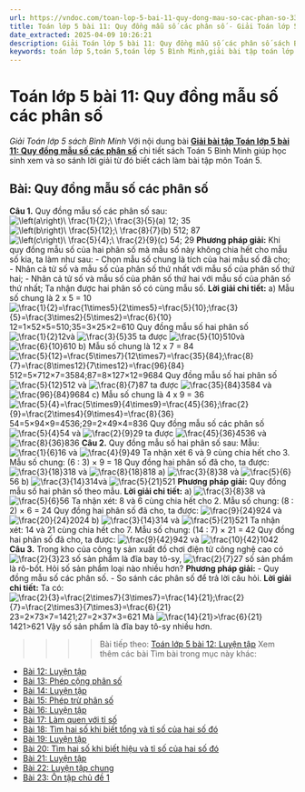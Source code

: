 ```yaml
---
url: https://vndoc.com/toan-lop-5-bai-11-quy-dong-mau-so-cac-phan-so-337481
title: Toán lớp 5 bài 11: Quy đồng mẫu số các phân số - Giải Toán lớp 5 sách Bình Minh - VnDoc.com
date_extracted: 2025-04-09 10:26:21
description: Giải Toán lớp 5 bài 11: Quy đồng mẫu số các phân số sách Bình Minh có hướng dẫn giải chi tiết các câu hỏi trong SGK Toán lớp 5 Bình Minh.
keywords: toán lớp 5,toán 5,toán lớp 5 Bình Minh,giải bài tập toán lớp 5 Bình Minh,giải toán lớp 5 Bình Minh,toán lớp 5 sách Bình Minh,toán 5 Bình Minh,giải sách toán lớp 5 Bình Minh,Toán lớp 5 Bài 11 Quy đồng mẫu số các phân số,giải toán 5 bài 11
---
```


# Toán lớp 5 bài 11: Quy đồng mẫu số các phân số
 _Giải Toán lớp 5 sách Bình Minh_
Với nội dung bài [**Giải bài tập Toán lớp 5 bài 11: Quy đồng mẫu số các phân số**](<https://vndoc.com/toan-lop-5-bai-11-quy-dong-mau-so-cac-phan-so-337481>) chi tiết sách Toán 5 Bình Minh giúp học sinh xem và so sánh lời giải từ đó biết cách làm bài tập môn Toán 5.
## Bài: Quy đồng mẫu số các phân số
**Câu 1.** Quy đồng mẫu số các phân số sau:
![\\left\(a\\right\)\\ \\frac{1}{2};\\ \\frac{3}{5}](https://i.vdoc.vn/data/image/blank.png)\(a\) 12; 35
![\\left\(b\\right\)\\ \\frac{5}{12};\\ \\frac{8}{7}](https://i.vdoc.vn/data/image/blank.png)\(b\) 512; 87
![\\left\(c\\right\)\\ \\frac{5}{4};\\ \\frac{2}{9}](https://i.vdoc.vn/data/image/blank.png)\(c\) 54; 29
**Phương pháp giải:**
Khi quy đồng mẫu số của hai phân số mà mẫu số này không chia hết cho mẫu số kia, ta làm như sau:
\- Chọn mẫu số chung là tích của hai mẫu số đã cho;
\- Nhân cả tử số và mẫu số của phân số thứ nhất với mẫu số của phân số thứ hai;
\- Nhân cả tử số và mẫu số của phân số thứ hai với mẫu số của phân số thứ nhất;
Ta nhận được hai phân số có cùng mẫu số.
**Lời giải chi tiết:**
a\) Mẫu số chung là 2 x 5 = 10
![\\frac{1}{2}=\\frac{1\\times5}{2\\times5}=\\frac{5}{10};\\frac{3}{5}=\\frac{3\\times2}{5\\times2}=\\frac{6}{10}](https://i.vdoc.vn/data/image/blank.png)12=1×52×5=510;35=3×25×2=610
Quy đồng mẫu số hai phân số ![\\frac{1}{2}](https://i.vdoc.vn/data/image/blank.png)12và ![\\frac{3}{5}](https://i.vdoc.vn/data/image/blank.png)35 ta được ![\\frac{5}{10}](https://i.vdoc.vn/data/image/blank.png)510và ![\\frac{6}{10}](https://i.vdoc.vn/data/image/blank.png)610
b\) Mẫu số chung là 12 x 7 = 84
![\\frac{5}{12}=\\frac{5\\times7}{12\\times7}=\\frac{35}{84};\\frac{8}{7}=\\frac{8\\times12}{7\\times12}=\\frac{96}{84}](https://i.vdoc.vn/data/image/blank.png)512=5×712×7=3584;87=8×127×12=9684
Quy đồng mẫu số hai phân số ![\\frac{5}{12}](https://i.vdoc.vn/data/image/blank.png)512 và ![\\frac{8}{7}](https://i.vdoc.vn/data/image/blank.png)87 ta được ![\\frac{35}{84}](https://i.vdoc.vn/data/image/blank.png)3584 và ![\\frac{96}{84}](https://i.vdoc.vn/data/image/blank.png)9684
c\) Mẫu số chung là 4 x 9 = 36
![\\frac{5}{4}=\\frac{5\\times9}{4\\times9}=\\frac{45}{36};\\frac{2}{9}=\\frac{2\\times4}{9\\times4}=\\frac{8}{36}](https://i.vdoc.vn/data/image/blank.png)54=5×94×9=4536;29=2×49×4=836
Quy đồng mẫu số các phân số ![\\frac{5}{4}](https://i.vdoc.vn/data/image/blank.png)54 và ![\\frac{2}{9}](https://i.vdoc.vn/data/image/blank.png)29 ta được ![\\frac{45}{36}](https://i.vdoc.vn/data/image/blank.png)4536 và ![\\frac{8}{36}](https://i.vdoc.vn/data/image/blank.png)836
**Câu 2.** Quy đồng mẫu số hai phân số sau:
Mẫu: ![\\frac{1}{6}](https://i.vdoc.vn/data/image/blank.png)16 và ![\\frac{4}{9}](https://i.vdoc.vn/data/image/blank.png)49
Ta nhận xét 6 và 9 cùng chia hết cho 3.
Mẫu số chung: \(6 : 3\) × 9 = 18
Quy đồng hai phân số đã cho, ta được: ![\\frac{3}{18}](https://i.vdoc.vn/data/image/blank.png)318 và ![\\frac{8}{18}](https://i.vdoc.vn/data/image/blank.png)818
a\) ![\\frac{3}{8}](https://i.vdoc.vn/data/image/blank.png)38 và ![\\frac{5}{6}](https://i.vdoc.vn/data/image/blank.png)56
b\) ![\\frac{3}{14}](https://i.vdoc.vn/data/image/blank.png)314và ![\\frac{5}{21}](https://i.vdoc.vn/data/image/blank.png)521
**Phương pháp giải:**
Quy đồng mẫu số hai phân số theo mẫu.
**Lời giải chi tiết:**
a\) ![\\frac{3}{8}](https://i.vdoc.vn/data/image/blank.png)38 và ![\\frac{5}{6}](https://i.vdoc.vn/data/image/blank.png)56
Ta nhận xét: 8 và 6 cùng chia hết cho 2.
Mẫu số chung: \(8 : 2\) × 6 = 24
Quy đồng hai phân số đã cho, ta được: ![\\frac{9}{24}](https://i.vdoc.vn/data/image/blank.png)924 và ![\\frac{20}{24}](https://i.vdoc.vn/data/image/blank.png)2024
b\) ![\\frac{3}{14}](https://i.vdoc.vn/data/image/blank.png)314 và ![\\frac{5}{21}](https://i.vdoc.vn/data/image/blank.png)521
Ta nhận xét: 14 và 21 cùng chia hết cho 7.
Mẫu số chung: \(14 : 7\) × 21 = 42
Quy đồng hai phân số đã cho, ta được: ![\\frac{9}{42}](https://i.vdoc.vn/data/image/blank.png)942 và ![\\frac{10}{42}](https://i.vdoc.vn/data/image/blank.png)1042
**Câu 3.** Trong kho của công ty sản xuất đồ chơi điện tử công nghệ cao có ![\\frac{2}{3}](https://i.vdoc.vn/data/image/blank.png)23 số sản phẩm là đĩa bay tô-sy, ![\\frac{2}{7}](https://i.vdoc.vn/data/image/blank.png)27 số sản phẩm là rô-bốt. Hỏi số sản phẩm loại nào nhiều hơn?
**Phương pháp giải:**
\- Quy đồng mẫu số các phân số.
\- So sánh các phân số để trả lời câu hỏi.
**Lời giải chi tiết:**
Ta có: ![\\frac{2}{3}=\\frac{2\\times7}{3\\times7}=\\frac{14}{21};\\frac{2}{7}=\\frac{2\\times3}{7\\times3}=\\frac{6}{21}](https://i.vdoc.vn/data/image/blank.png)23=2×73×7=1421;27=2×37×3=621
Mà ![\\frac{14}{21}>\\frac{6}{21}](https://i.vdoc.vn/data/image/blank.png)1421>621
Vậy số sản phẩm là đĩa bay tô-sy nhiều hơn.
>>>> Bài tiếp theo: [Toán lớp 5 bài 12: Luyện tập](<https://vndoc.com/toan-lop-5-bai-12-luyen-tap-337482>)
Xem thêm các bài Tìm bài trong mục này khác:
  * [Bài 12: Luyện tập](</toan-lop-5-bai-12-luyen-tap-337482>)
  * [Bài 13: Phép cộng phân số](</toan-lop-5-bai-13-phep-cong-phan-so-337483>)
  * [Bài 14: Luyện tập](</toan-lop-5-bai-14-luyen-tap-337487>)
  * [Bài 15: Phép trừ phân số](</toan-lop-5-bai-15-phep-tru-phan-so-337488>)
  * [Bài 16: Luyện tập](</toan-lop-5-bai-16-luyen-tap-337494>)
  * [Bài 17: Làm quen với tỉ số](</toan-lop-5-bai-17-lam-quen-voi-ti-so-337495>)
  * [Bài 18: Tìm hai số khi biết tổng và tỉ số của hai số đó](</toan-lop-5-bai-18-tim-hai-so-khi-biet-tong-va-ti-so-cua-hai-so-do-337496>)
  * [Bài 19: Luyện tập](</toan-lop-5-bai-19-luyen-tap-337497>)
  * [Bài 20: Tìm hai số khi biết hiệu và tỉ số của hai số đó](</toan-lop-5-bai-20-tim-hai-so-khi-biet-hieu-va-ti-so-cua-hai-so-do-337501>)
  * [Bài 21: Luyện tập](</toan-lop-5-bai-21-luyen-tap-337503>)
  * [Bài 22: Luyện tập chung](</toan-lop-5-bai-22-luyen-tap-chung-337505>)
  * [Bài 23: Ôn tập chủ đề 1](</toan-lop-5-bai-23-on-tap-chu-de-1-337509>)

